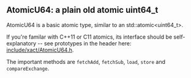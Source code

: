 ## AtomicU64: a plain old atomic uint64_t

AtomicU64 is a basic atomic type, similar to an std::atomic<uint64_t>.

If you're familar with C++11 or C11 atomics, its interface should be self-explanatory -- see prototypes in the header here: [include/xact/AtomicU64.h](/include/xact/AtomicU64.h).

The important methods are `fetchAdd`, `fetchSub`, `load`, `store` and `compareExchange`.
